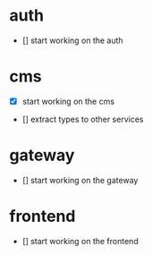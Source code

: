 # auth
- [] start working on the auth

# cms
- [X] start working on the cms
- [] extract types to other services

# gateway
- [] start working on the gateway

# frontend
- [] start working on the frontend


